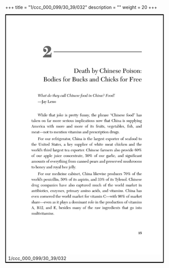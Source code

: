 +++
title = "1/ccc_000_099/30_39/032"
description = ""
weight = 20
+++

<table style="border:2px solid black;max-width:800px;max-height:800px;" 
><tr><td><img class="center-fit-jpg"
src="/jpg_/out_jpg_dbc_032.jpg"  >1/ccc_000_099/30_39/032</img></td></tr></table>